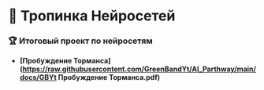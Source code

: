 # 🤖 Тропинка Нейросетей

### 🏆 **Итоговый проект по нейросетям**
- **[Пробуждение Торманса](https://raw.githubusercontent.com/GreenBandYt/AI_Parthway/main/docs/GBYt Пробуждение Торманса.pdf)**
